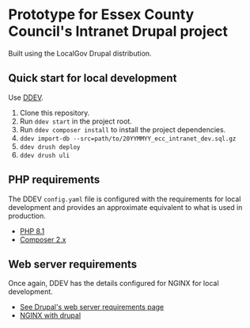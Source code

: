 # Prototype for Essex County Council's Intranet Drupal project

Built using the LocalGov Drupal distribution.

## Quick start for local development

Use [DDEV](https://ddev.readthedocs.io/en/latest/users/install/ddev-installation/).

1. Clone this repository.
2. Run `ddev start` in the project root.
3. Run `ddev composer install` to install the project dependencies.
4. `ddev import-db --src=path/to/20YYMMYY_ecc_intranet_dev.sql.gz`
5. `ddev drush deploy`
6. `ddev drush uli`

## PHP requirements
The DDEV `config.yaml` file is configured with the requirements for local development and provides an approximate
equivalent to what is used in production.
- [PHP 8.1](https://www.drupal.org/docs/getting-started/system-requirements/php-requirements)
- [Composer 2.x](https://getcomposer.org/)

## Web server requirements
Once again, DDEV has the details configured for NGINX for local development.
- [See Drupal's web server requirements page](https://www.drupal.org/docs/system-requirements/web-server-requirements)
- [NGINX with drupal](https://www.nginx.com/resources/wiki/start/topics/recipes/drupal/)
